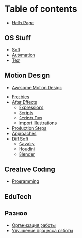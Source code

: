 # Table of contents

* [Hello Page](README.md)
<!-- * [About me](about.md) -->

## OS Stuff

* [Soft](os-stuff/soft.md)
* [Automation](os-stuff/automation-common.md)
* [Text](os-stuff/documents.md)

## Motion Design

* [Awesome Motion Design](motion-design/amd1.md)
<!-- * [Inspiration Profiles](motion-design/inspiration_profiles.md) -->
* [Freebies](motion-design/freebies.md)
* [After Effects](motion-design/aftereffects_commonpage.md)
  * [Expressions](motion-design/expressions1.md)
  * [Scripts](motion-design/scripts-kbar.md)
  * [Scripts Dev](motion-design/scripts-dev.md)
  <!-- * [Problem Solving](motion-design/expressions1.md) -->
  * [Import Illustrations](motion-design/illustration.md)
* [Production Steps](motion-design/production-steps.md)
* [Approaches](motion-design/approaches.md)
* [Diff Soft](motion-design/dif-soft.md)
  * [Cavalry](motion-design/cavalry.md)
  * [Houdini](motion-design/Houdini1.md)
  * [Blender](motion-design/blender1.md)

## Creative Coding

* [Programming](creative-coding/programming.md)

## EduTech

<!-- * [How to learning](edu/how-start-to-learn.md)
* [Tricks & Hacks](edu/tricks-&-Hacks.md)
*  [learning-variations](edu/learning-variations.md) -->

## Разное

* [Организация работы](diff/workflow.md)
* [Улучшение процесса работы](diff/workflow-update.md)
